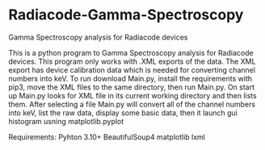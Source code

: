 # Radiacode-Gamma-Spectroscopy
Gamma Spectroscopy analysis for Radiacode devices

This is a python program to Gamma Spectroscopy analysis for Radiacode devices. This program only works with .XML exports of the data. The XML export has device calibration data which is needed for converting channel numbers into keV. To run download Main.py, install the requirements with pip3, move the XML files to the same directory, then run Main.py. On start up Main.py looks for XML file in its current working directory and then lists them. After selecting a file Main.py will convert all of the channel numbers into keV, list the raw data, display some basic data, then it launch gui histogram usning matplotlib.pyplot

Requirements:
Pyhton 3.10+
  BeautifulSoup4
  matplotlib
  lxml
